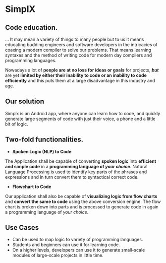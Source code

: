 # SimplX

## Code education. 
... It may mean a variety of things to many people but to us it means educating budding engineers and software developers in the intricacies of coaxing a modern compiler to solve our problems. That means learning syntaxes and the method of writing code for modern day compilers and programming languages.

Nowadays a lot of **people are at no loss for ideas or goals** for projects, ***but*** are yet **limited by either their inability to code or an inability to code efficiently** and this puts them at a large disadvantage in this industry and age. 

## Our solution 
Simplx is an Android app, where anyone can learn how to code, and quickly generate large segments of code with just their voice, a phone and a little bit of logic.

## Two-fold functionalities.

* **Spoken Logic (NLP) to Code**

The Application shall be capable of converting **spoken logic** into **efficient and simple code** in a **programming language of *your choice***. Natural Language Processing is used to identify key parts of the phrases and expressions and in turn convert them to syntactical correct code.

* **Flowchart to Code**

Our application shall also be capable of **visualizing logic from flow charts** and **convert the same to code** using the above conversion engine. The flow chart is broken down into parts and is processed to generate code in again a programming language of *your choice*.

## Use Cases
* Can be used to map logic to variety of programming languages. 
* Students and beginners can use it for learning code.
* On a higher levels, developers can use it to generate small-scale modules of large-scale projects in little time. 

